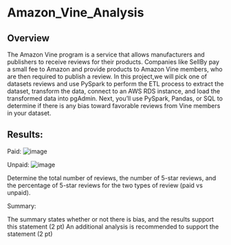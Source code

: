 # Amazon_Vine_Analysis

## Overview
The Amazon Vine program is a service that allows manufacturers and publishers to receive reviews for their products. Companies like SellBy pay a small fee to Amazon and provide products to Amazon Vine members, who are then required to publish a review.
In this project,we will pick one of datasets reviews and use PySpark to perform the ETL process to extract the dataset, transform the data, connect to an AWS RDS instance, and load the transformed data into pgAdmin. Next, you’ll use PySpark, Pandas, or SQL to determine if there is any bias toward favorable reviews from Vine members in your dataset. 

## Results:

Paid:
![image](https://user-images.githubusercontent.com/120151872/233803685-067ec17c-fc44-4f4d-bfb1-26c30fe7d2bf.png)

Unpaid:
![image](https://user-images.githubusercontent.com/120151872/233803777-dd884761-ce29-46ed-b6af-be295d09122f.png)

Determine the total number of reviews, the number of 5-star reviews, and the percentage of 5-star reviews for the two types of review (paid vs unpaid).

Summary:

The summary states whether or not there is bias, and the results support this statement (2 pt)
An additional analysis is recommended to support the statement (2 pt)
